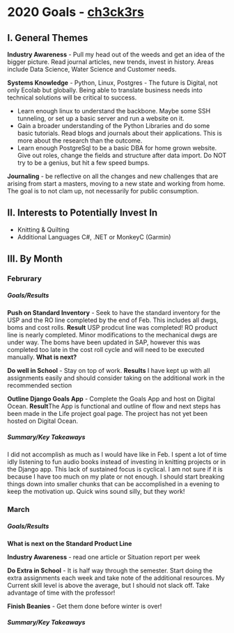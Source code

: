 # 2020 Goals - [ch3ck3rs](https://github.com/ch3ck3rs)

## I. General Themes

**Industry Awareness** - Pull my head out of the weeds and get an idea of the bigger picture.  Read journal articles, new trends, invest in history.  Areas include Data Science, Water Science and Customer needs. 

**Systems Knowledge** - Python, Linux, Postgres - The future is Digital, not only Ecolab but globally.  Being able to translate business needs into technical solutions will be critical to success.  
* Learn enough linux to understand the backbone.  Maybe some SSH tunneling, or set up a basic server and run a website on it. 
* Gain a broader understanding of the Python Libraries and do some basic tutorials.  Read blogs and journals about their applications.  This is more about the research than the outcome.
* Learn enough PostgreSql to be a basic DBA for home grown website.  Give out roles, change the fields and structure after data import.  Do NOT try to be a genius, but hit a few speed bumps. 

**Journaling** - be reflective on all the changes and new challenges that are arising from start a masters, moving to a new state and working from home.  The goal is to not clam up, not necessarily for public consumption. 

## II. Interests to Potentially Invest In

* Knitting & Quilting
* Additional Languages C#, .NET or MonkeyC (Garmin)

## III. By Month

### Februrary

##### Goals/Results

**Push on Standard Inventory** - Seek to have the standard inventory for the USP and the RO line completed by the end of Feb.  This includes all dwgs, boms and cost rolls.   **Result** USP prodcut line was completed! RO product line is nearly completed. Minor modifications to the mechanical dwgs are under way.  The boms have been updated in SAP, however this was completed too late in the cost roll cycle and will need to be executed manually. **What is next?**

**Do well in School** - Stay on top of work.  **Results** I have kept up with all assignments easily and should consider taking on the additional work in the recommended section

**Outline Django Goals App** - Complete the Goals App and host on Digital Ocean.  **Result**The App is functional and outline of flow and next steps has been made in the Life project goal page.  The project has not yet been hosted on Digital Ocean.

##### Summary/Key Takeaways

I did not accomplish as much as I would have like in Feb.  I spent a lot of time idly listening to fun audio books instead of investing in knitting projects or in the Django app.  This lack of sustained focus is cyclical.  I am not sure if it is because I have too much on my plate or not enough.  I should start breaking things down into smaller chunks that can be accomplished in a evening to keep the motivation up. Quick wins sound silly, but they work!

### March

##### Goals/Results

**What is next on the Standard Product Line**

**Industry Awareness** - read one article or Situation report per week

**Do Extra in School** - It is half way through the semester.  Start doing the extra assignments each week and take note of the additional resources.  My Current skill level is above the average, but I should not slack off.  Take advantage of time with the professor!

**Finish Beanies** - Get them done before winter is over!

##### Summary/Key Takeaways